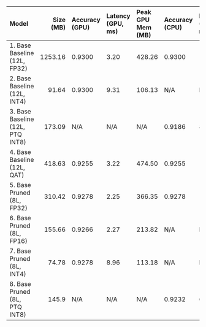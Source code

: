 | Model                            |   Size (MB) | Accuracy (GPU)   | Latency (GPU, ms)   | Peak GPU Mem (MB)   | Accuracy (CPU)   | Latency (CPU, ms)   |
|:---------------------------------|------------:|:-----------------|:--------------------|:--------------------|:-----------------|:--------------------|
| 1. Base Baseline (12L, FP32)     |     1253.16 | 0.9300           | 3.20                | 428.26              | 0.9300           | 167.87              |
| 2. Base Baseline (12L, INT4)     |       91.64 | 0.9300           | 9.31                | 106.13              | N/A              | N/A                 |
| 3. Base Baseline (12L, PTQ INT8) |      173.09 | N/A              | N/A                 | N/A                 | 0.9186           | 87.91               |
| 4. Base Baseline (12L, QAT)      |      418.63 | 0.9255           | 3.22                | 474.50              | 0.9255           | 145.98              |
| 5. Base Pruned (8L, FP32)        |      310.42 | 0.9278           | 2.25                | 366.35              | 0.9278           | 107.95              |
| 6. Base Pruned (8L, FP16)        |      155.66 | 0.9266           | 2.27                | 213.82              | N/A              | N/A                 |
| 7. Base Pruned (8L, INT4)        |       74.78 | 0.9278           | 8.96                | 113.18              | N/A              | N/A                 |
| 8. Base Pruned (8L, PTQ INT8)    |      145.9  | N/A              | N/A                 | N/A                 | 0.9232           | 67.02               |